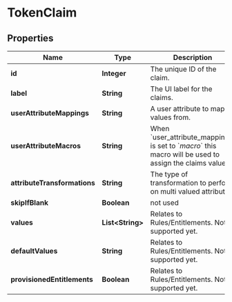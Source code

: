 

# TokenClaim


## Properties

| Name | Type | Description | Notes |
|------------ | ------------- | ------------- | -------------|
|**id** | **Integer** | The unique ID of the claim. |  [optional] |
|**label** | **String** | The UI label for the claims. |  [optional] |
|**userAttributeMappings** | **String** | A user attribute to map values from. |  [optional] |
|**userAttributeMacros** | **String** | When &#x60;user_attribute_mappings&#x60; is set to &#x60;_macro_&#x60; this macro will be used to assign the claims value. |  [optional] |
|**attributeTransformations** | **String** | The type of transformation to perform on multi valued attributes. |  [optional] |
|**skipIfBlank** | **Boolean** | not used |  [optional] |
|**values** | **List&lt;String&gt;** | Relates to Rules/Entitlements. Not supported yet. |  [optional] |
|**defaultValues** | **String** | Relates to Rules/Entitlements. Not supported yet. |  [optional] |
|**provisionedEntitlements** | **Boolean** | Relates to Rules/Entitlements. Not supported yet. |  [optional] |



